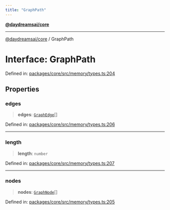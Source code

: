 ```yaml
---
title: "GraphPath"
---
```


[**@daydreamsai/core**](./api-reference.md)

***

[@daydreamsai/core](./api-reference.md) / GraphPath

# Interface: GraphPath

Defined in: [packages/core/src/memory/types.ts:204](https://github.com/dojoengine/daydreams/blob/bbf75946e0d6d99fbdde4cebb2f8a4e8926724f1/packages/core/src/memory/types.ts#L204)

## Properties

### edges

> **edges**: [`GraphEdge`](./GraphEdge.md)[]

Defined in: [packages/core/src/memory/types.ts:206](https://github.com/dojoengine/daydreams/blob/bbf75946e0d6d99fbdde4cebb2f8a4e8926724f1/packages/core/src/memory/types.ts#L206)

***

### length

> **length**: `number`

Defined in: [packages/core/src/memory/types.ts:207](https://github.com/dojoengine/daydreams/blob/bbf75946e0d6d99fbdde4cebb2f8a4e8926724f1/packages/core/src/memory/types.ts#L207)

***

### nodes

> **nodes**: [`GraphNode`](./GraphNode.md)[]

Defined in: [packages/core/src/memory/types.ts:205](https://github.com/dojoengine/daydreams/blob/bbf75946e0d6d99fbdde4cebb2f8a4e8926724f1/packages/core/src/memory/types.ts#L205)
